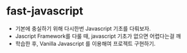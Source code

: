 # fast-javascript

- 기본에 충실하기 위해 다시한번 Javascript 기초를 다뤄보자.
- Jascript Framework를 다룰 때, javascript 기초가 없으면 어렵다는걸 깨
- 학습한 후, Vanilla Javascript 를 이용해여 프로젝트 구현하기.
